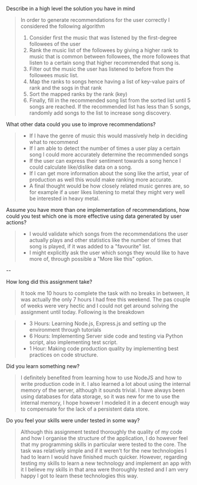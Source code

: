 Describe in a high level the solution you have in mind
> In order to generate recommendations for the user correctly I considered the following algorithm
> 1. Consider first the music that was listened by the first-degree followees of the user
> 2. Rank the music list of the followees by giving a higher rank to music that is common between followees, the more followees that listen to a certain song that higher recommended that song is.
> 3. Filter out the music the user has listened to before from the followees music list.
> 4. Map the ranks to songs hence having a list of key-value pairs of rank and the sogs in that rank
> 5. Sort the mapped ranks by the rank (key)
> 6. Finally, fill in the recommended song list from the sorted list until 5 songs are reached. If the recommended list has less than 5 songs, randomly add songs to the list to increase song discovery.

What other data could you use to improve recommendations?
> * If I have the genre of music this would massively help in deciding what to recommend
> * If I am able to detect the number of times a user play a certain song I could more accurately determine the recommended songs
> * If the user can express their sentiment towards a song hence I could calculate like/dislike data on a song.
> * If I can get more information about the song like the artist, year of production as well this would make ranking more accurate.
> * A final thought would be how closely related music genres are, so for example if a user likes listening to metal they might very well be interested in heavy metal.

Assume you have more than one implementation of recommendations, how could you test which one is more effective using data generated by user actions?
> * I would validate which songs from the recommendations the user actually plays and other statistics like the number of times that song is played, if it was added to a "favourite" list.
> * I might explicitly ask the user which songs they would like to have more of, through possible a "More like this" option.

--

How long did this assignment take?
> It took me 10 hours to complete the task with no breaks in between, it was actually the only 7 hours I had free
> this weekend. The pas couple of weeks were very hectic and I could not get around solving the assignment until today. Following is the breakdown

> * 3 Hours: Learning Node.js, Express.js and setting up the environment through tutorials
> * 6 Hours: Implementing Server side code and testing via Python script, also implementing test script.
> * 1 Hour: Making code production quality by implementing best practices on code structure.

Did you learn something new?
> I definitely benefited from learning how to use NodeJS and how to write production code in it. I also learned a lot about
> using the internal memory of the server, although it sounds trivial. I have always been using databases for data storage,
> so it was new for me to use the internal memory, I hope however I modeled it in a decent enough way to compensate for the
> lack of a persistent data store.

Do you feel your skills were under tested in some way?
> Although this assignment tested thoroughly the quality of my code and how I organise the structure of the application, I
> do however feel that my programming skills in particular were tested to the core. The task was relatively simple and if it
> weren't for the new technologies I had to learn I would have finished much quicker. However, regarding testing my skills
> to learn a new technology and implement an app with it I believe my skills in that area were thoroughly tested and I am
> very happy I got to learn these technologies this way.
